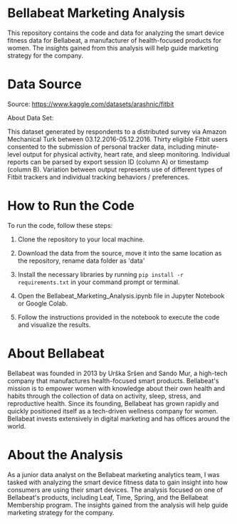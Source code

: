 # Bellabeat Marketing Analysis

This repository contains the code and data for analyzing the smart device fitness data for Bellabeat, a manufacturer of health-focused products for women. The insights gained from this analysis will help guide marketing strategy for the company.

# Data Source

Source: https://www.kaggle.com/datasets/arashnic/fitbit

About Data Set: 

This dataset generated by respondents to a distributed survey via Amazon Mechanical Turk between 03.12.2016-05.12.2016. Thirty eligible Fitbit users consented to the submission of personal tracker data, including minute-level output for physical activity, heart rate, and sleep monitoring. Individual reports can be parsed by export session ID (column A) or timestamp (column B). Variation between output represents use of different types of Fitbit trackers and individual tracking behaviors / preferences.

# How to Run the Code

To run the code, follow these steps:

1. Clone the repository to your local machine.

2. Download the data from the source, move it into the same location as the repository, rename data folder as 'data'

3. Install the necessary libraries by running `pip install -r requirements.txt` in your command prompt or terminal.

4. Open the Bellabeat_Marketing_Analysis.ipynb file in Jupyter Notebook or Google Colab.

5. Follow the instructions provided in the notebook to execute the code and visualize the results.

# About Bellabeat
Bellabeat was founded in 2013 by Urška Sršen and Sando Mur, a high-tech company that manufactures health-focused smart products. Bellabeat's mission is to empower women with knowledge about their own health and habits through the collection of data on activity, sleep, stress, and reproductive health. Since its founding, Bellabeat has grown rapidly and quickly positioned itself as a tech-driven wellness company for women. Bellabeat invests extensively in digital marketing and has offices around the world.

# About the Analysis
As a junior data analyst on the Bellabeat marketing analytics team, I was tasked with analyzing the smart device fitness data to gain insight into how consumers are using their smart devices. The analysis focused on one of Bellabeat's products, including Leaf, Time, Spring, and the Bellabeat Membership program. The insights gained from the analysis will help guide marketing strategy for the company.
